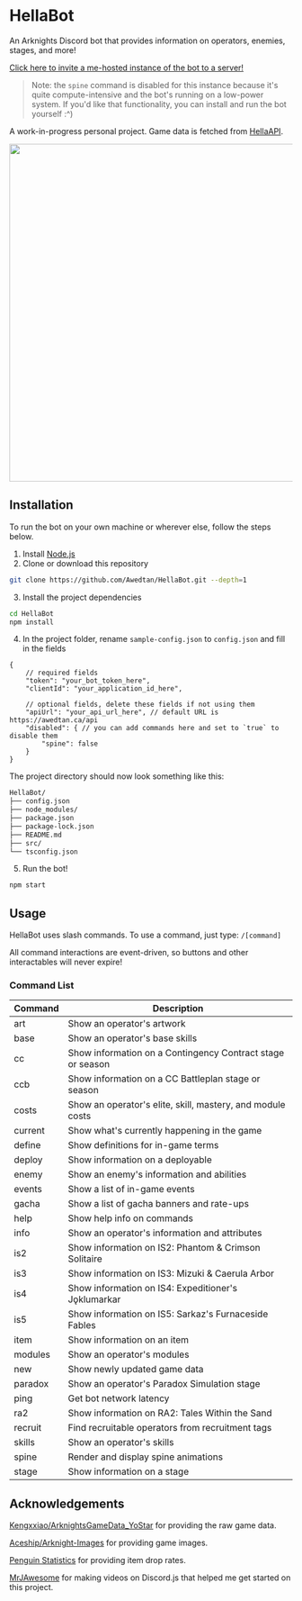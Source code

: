 # HellaBot

An Arknights Discord bot that provides information on operators, enemies, stages, and more! 

[Click here to invite a me-hosted instance of the bot to a server!](https://discord.com/application-directory/1277141603575922710)

> Note: the `spine` command is disabled for this instance because it's quite compute-intensive and the bot's running on a low-power system. If you'd like that functionality, you can install and run the bot yourself :^)

A work-in-progress personal project. Game data is fetched from [HellaAPI](https://github.com/Awedtan/HellaAPI).

<img src="https://raw.githubusercontent.com/Awedtan/HellaBot-Assets/main/readme/demo.gif" height="600"/>

## Installation

To run the bot on your own machine or wherever else, follow the steps below.

1. Install [Node.js](https://nodejs.org/en)
2. Clone or download this repository
```sh
git clone https://github.com/Awedtan/HellaBot.git --depth=1
```
3. Install the project dependencies
```sh
cd HellaBot
npm install
```
4. In the project folder, rename `sample-config.json` to `config.json` and fill in the fields
```jsonc
{
    // required fields
    "token": "your_bot_token_here",
    "clientId": "your_application_id_here",

    // optional fields, delete these fields if not using them
    "apiUrl": "your_api_url_here", // default URL is https://awedtan.ca/api
    "disabled": { // you can add commands here and set to `true` to disable them
        "spine": false
    }
}
```
The project directory should now look something like this:
```sh
HellaBot/
├── config.json
├── node_modules/
├── package.json
├── package-lock.json
├── README.md
├── src/
└── tsconfig.json
```
5. Run the bot!
```sh
npm start
```

## Usage

HellaBot uses slash commands. To use a command, just type: `/[command]`

All command interactions are event-driven, so buttons and other interactables will never expire!

### Command List

| Command | Description                                                      |
|---------|------------------------------------------------------------------|
| art     | Show an operator's artwork                                       |
| base    | Show an operator's base skills                                   |
| cc      | Show information on a Contingency Contract stage or season       |
| ccb     | Show information on a CC Battleplan stage or season              |
| costs   | Show an operator's elite, skill, mastery, and module costs       |
| current | Show what's currently happening in the game                      |
| define  | Show definitions for in-game terms                               |
| deploy  | Show information on a deployable                                 |
| enemy   | Show an enemy's information and abilities                        |
| events  | Show a list of in-game events                                    |
| gacha   | Show a list of gacha banners and rate-ups                        |
| help    | Show help info on commands                                       |
| info    | Show an operator's information and attributes                    |
| is2     | Show information on IS2: Phantom & Crimson Solitaire             |
| is3     | Show information on IS3: Mizuki & Caerula Arbor                  |
| is4     | Show information on IS4: Expeditioner's Jǫklumarkar              |
| is5     | Show information on IS5: Sarkaz's Furnaceside Fables             |
| item    | Show information on an item                                      |
| modules | Show an operator's modules                                       |
| new     | Show newly updated game data                                     |
| paradox | Show an operator's Paradox Simulation stage                      |
| ping    | Get bot network latency                                          |
| ra2     | Show information on RA2: Tales Within the Sand                   |
| recruit | Find recruitable operators from recruitment tags                 |
| skills  | Show an operator's skills                                        |
| spine   | Render and display spine animations                              |
| stage   | Show information on a stage                                      |

## Acknowledgements

[Kengxxiao/ArknightsGameData_YoStar](https://github.com/Kengxxiao/ArknightsGameData_YoStar) for providing the raw game data.

[Aceship/Arknight-Images](https://github.com/Aceship/Arknight-Images) for providing game images.

[Penguin Statistics](https://penguin-stats.io/) for providing item drop rates.

[MrJAwesome](https://www.youtube.com/@MrJAwesomeYT) for making videos on Discord.js that helped me get started on this project.
